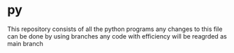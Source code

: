 # py
This repository consists of all the python programs
any changes to this file can be done by using branches any code with efficiency will be reagrded as main branch
